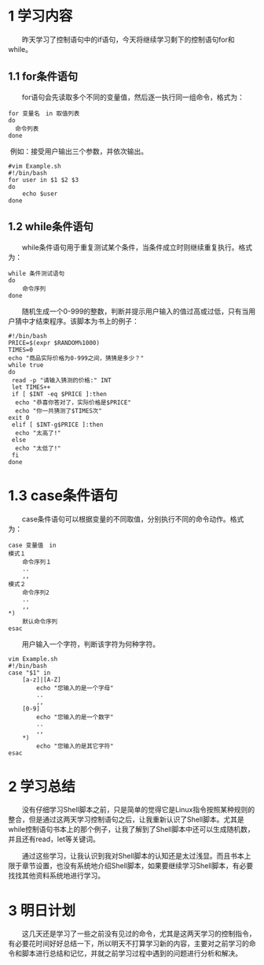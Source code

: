 # 1 学习内容

&emsp;&emsp;昨天学习了控制语句中的if语句，今天将继续学习剩下的控制语句for和while。

## 1.1 for条件语句

&emsp;&emsp;for语句会先读取多个不同的变量值，然后逐一执行同一组命令，格式为：

```shell
for 变量名　in 取值列表
do
  命令列表
done
```

​	例如：接受用户输出三个参数，并依次输出。

```shell
#vim Example.sh
#!/bin/bash
for user in $1 $2 $3
do 
	echo $user
done
```

## 1.2 while条件语句

&emsp;&emsp;while条件语句用于重复测试某个条件，当条件成立时则继续重复执行。格式为：

```shell
while 条件测试语句
do 
	命令序列
done
```

&emsp;&emsp;随机生成一个0-999的整数，判断并提示用户输入的值过高或过低，只有当用户猜中才结束程序。该脚本为书上的例子：

```shell
#!/bin/bash
PRICE=$(expr $RANDOM%1000)
TIMES=0
echo "商品实际价格为0-999之间，猜猜是多少？"
while true
do
 read -p "请输入猜测的价格:" INT
 let TIMES++
 if [ $INT -eq $PRICE ]:then
  echo "恭喜你答对了，实际价格是$PRICE"
  echo "你一共猜测了$TIMES次"
exit 0
 elif [ $INT-g$PRICE ]:then
  echo "太高了!"
 else 
  echo "太低了!"
 fi
done
```

# 1.3 case条件语句

&emsp;&emsp;case条件语句可以根据变量的不同取值，分别执行不同的命令动作。格式为：

```shell
case 变量值　in
模式１
	命令序列１
	..
	,,
模式２
	命令序列2
	..
	,,
*)
	默认命令序列
esac
```

&emsp;&emsp;用户输入一个字符，判断该字符为何种字符。

```shell
vim Example.sh
#!/bin/bash
case "$1" in
	[a-z]|[A-Z]
		echo "您输入的是一个字母"
		..
		,,
	[0-9]
		echo "您输入的是一个数字"
		..
		,,
	*)
		echo "您输入的是其它字符"
esac	
```

# 2 学习总结

&emsp;&emsp;没有仔细学习Shell脚本之前，只是简单的觉得它是Linux指令按照某种规则的整合，但是通过这两天学习控制语句之后，让我重新认识了Shell脚本。尤其是while控制语句书本上的那个例子，让我了解到了Shell脚本中还可以生成随机数，并且还有read，let等关键词。

&emsp;&emsp;通过这些学习，让我认识到我对Shell脚本的认知还是太过浅显。而且书本上限于章节设置，也没有系统地介绍Shell脚本，如果要继续学习Shell脚本，有必要找找其他资料系统地进行学习。

# 3 明日计划

&emsp;&emsp;这几天还是学习了一些之前没有见过的命令，尤其是这两天学习的控制指令，有必要花时间好好总结一下，所以明天不打算学习新的内容，主要对之前学习的命令和脚本进行总结和记忆，并就之前学习过程中遇到的问题进行分析和解决。



















